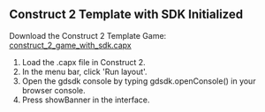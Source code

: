 ## Construct 2 Template with SDK Initialized

Download the Construct 2 Template Game: [construct_2_game_with_sdk.capx](https://github.com/GameDistribution/GD-Construct2/blob/master/example/construct_2_game_with_sdk.capx?raw=true)

1. Load the .capx file in Construct 2.
2. In the menu bar, click 'Run layout'.
3. Open the gdsdk console by typing gdsdk.openConsole() in your browser console.
4. Press showBanner in the interface.
